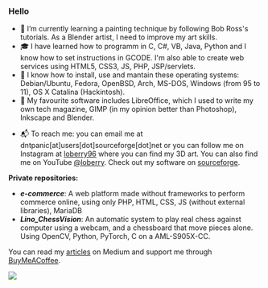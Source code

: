 ### Hello

<!-- - 🔭 I’m currently working on my homeserver where I host www.loyarpi.com -->
- 🌱 I’m currently learning a painting technique by following Bob Ross's tutorials. As a Blender artist, I need to improve my art skills.
- 🎓 I have learned how to programm in C, C#, VB, Java, Python and I know how to set instructions in GCODE. I'm also able to create web services using HTML5, CSS3, JS, PHP, JSP/servlets.
- 💾 I know how to install, use and mantain these operating systems: Debian/Ubuntu, Fedora, OpenBSD, Arch, MS-DOS, Windows (from 95 to 11), OS X Catalina (Hackintosh).
- 📐 My favourite software includes LibreOffice, which I used to write my own tech magazine, GIMP (in my opinion better than Photoshop), Inkscape and Blender.
<!-- 📚 Suggested books and litterature are: -->

- 📬 To reach me: you can email me at dntpanic[at]users[dot]sourceforge[dot]net or you can follow me on Instagram at [loberry96](https://www.instagram.com/loberry96/) where you can find my 3D art. You can also find me on YouTube [@loberry](https://www.youtube.com/channel/UCdtkF7XrgIUitLlrR47_f8g). Check out my software on [sourceforge](https://sourceforge.net/u/dntpanic/profile/).

**Private repositories:**
- ***e-commerce***: A web platform made without frameworks to perform commerce online, using only PHP, HTML, CSS, JS (without external libraries), MariaDB
- ***Lino_ChessVision***: An automatic system to play real chess against computer using a webcam, and a chessboard that move pieces alone. Using OpenCV, Python, PyTorch, C on a AML-S905X-CC.

You can read my [articles](https://medium.com/@alessandro_mazzeo) on Medium and support me through [BuyMeACoffee](https://www.buymeacoffee.com/loberry).

<div><a href="https://www.buymeacoffee.com/loberry"><img src="https://img.buymeacoffee.com/button-api/?text=Buy me a coffee&amp;emoji=&amp;slug=loberry&amp;button_colour=FFDD00&amp;font_colour=000000&amp;font_family=Cookie&amp;outline_colour=000000&amp;coffee_colour=ffffff" style="width:auto;"></a></div>


<!--
**jojo2234/jojo2234** is a ✨ _special_ ✨ repository because its `README.md` (this file) appears on your GitHub profile.

Here are some ideas to get you started:

- 🔭 I’m currently working on ...
- 🌱 I’m currently learning ...
- 👯 I’m looking to collaborate on ...
- 🤔 I’m looking for help with ...
- 💬 Ask me about ...
- 📫 How to reach me: ...
- 😄 Pronouns: ...
- ⚡ Fun fact: ...
-->

